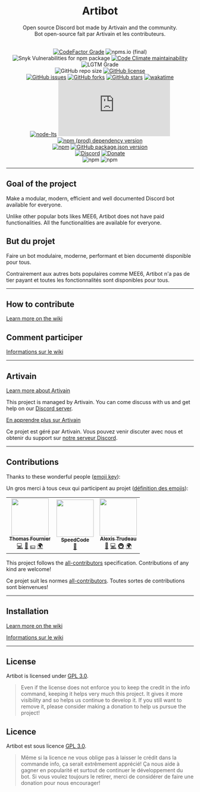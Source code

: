 <div align="center">

<img src="https://assets.artivain.com/fav/bots/artibot.svg" alt="">

<h1>Artibot</h1>
Open source Discord bot made by Artivain and the community.
<br>
Bot open-source fait par Artivain et les contributeurs.
<br><br>

[![CodeFactor Grade](https://img.shields.io/codefactor/grade/github/Artivain/artibot?label=codefactor%20grade&logo=codefactor&style=for-the-badge&logoColor=white)](https://www.codefactor.io/repository/github/artivain/artibot)
![npms.io (final)](https://img.shields.io/npms-io/final-score/artibot?label=npms.io%20score&style=for-the-badge)
![Snyk Vulnerabilities for npm package](https://img.shields.io/snyk/vulnerabilities/npm/artibot?label=Snyk%20vulnerabilities&logo=snyk&style=for-the-badge)
[![Code Climate maintainability](https://img.shields.io/codeclimate/maintainability-percentage/Artivain/artibot?label=Code%20Climate%20maintainability&logo=code%20climate&style=for-the-badge)](https://codeclimate.com/github/Artivain/artibot/maintainability)
![LGTM Grade](https://img.shields.io/lgtm/grade/javascript/github/Artivain/artibot?label=LGTM%20grade&logo=lgtm&style=for-the-badge)
<br>
![GitHub repo size](https://img.shields.io/github/repo-size/Artivain/artibot?style=for-the-badge&logo=github)
[![GitHub license](https://img.shields.io/github/license/Artivain/artibot?style=for-the-badge&logo=gnu)](https://github.com/Artivain/artibot/blob/main/LICENSE)
<br>
[![GitHub issues](https://img.shields.io/github/issues/Artivain/artibot?style=for-the-badge&logo=github)](https://github.com/Artivain/artibot/issues)
[![GitHub forks](https://img.shields.io/github/forks/Artivain/artibot?style=for-the-badge&logo=github)](https://github.com/Artivain/artibot/network)
[![GitHub stars](https://img.shields.io/github/stars/Artivain/artibot?style=for-the-badge&logo=github)](https://github.com/Artivain/artibot/stargazers)
[![wakatime](https://wakatime.com/badge/github/Artivain/artibot.svg?style=for-the-badge)](https://wakatime.com/badge/github/Artivain/artibot)
<br>
[![node-lts](https://img.shields.io/node/v-lts/artibot?color=blue&label=Node.js&logo=node.js&logoColor=white&style=for-the-badge)](https://github.com/Artivain/artibot/blob/main/.node-version)
[![npm (prod) dependency version](https://img.shields.io/npm/dependency-version/artibot/discord.js?logo=discord&logoColor=white&style=for-the-badge)](https://discord.js.org/#/)
[![npm (prod) dependency version](https://img.shields.io/npm/dependency-version/artibot/axios?logoColor=white&style=for-the-badge)](https://axios-http.com/)
<br>
[![npm](https://img.shields.io/npm/v/artibot?color=green&label=Latest%20version&logo=npm&style=for-the-badge)](https://www.npmjs.com/package/artibot)
[![GitHub package.json version](https://img.shields.io/github/package-json/v/Artivain/artibot?color=yellow&label=Development%20version&style=for-the-badge&logo=github)](https://github.com/Artivain/artibot)
<br>
[![Discord](https://img.shields.io/discord/784679956717240391?label=Discord%20support%20server&style=for-the-badge&logo=discord&logoColor=white)](https://discord.artivain.com)
[![Donate](https://img.shields.io/badge/Help%20us-donate-green?logo=paypal&style=for-the-badge)](https://paypal.me/Artivain)
<br>
![npm](https://img.shields.io/npm/dm/artibot?label=Monthly%20downloads&logo=npm&style=for-the-badge)
![npm](https://img.shields.io/npm/dt/artibot?label=Total%20downloads&logo=npm&style=for-the-badge)
</div>

---

## Goal of the project
Make a modular, modern, efficient and well documented Discord bot available for everyone.

Unlike other popular bots likes MEE6, Artibot does not have paid functionalities. All the functionalities are available for everyone.

## But du projet

Faire un bot modulaire, moderne, performant et bien documenté disponible pour tous. 

Contrairement aux autres bots populaires comme MEE6, Artibot n'a pas de tier payant et toutes les fonctionnalités sont disponibles pour tous.

---

## How to contribute
[Learn more on the wiki](https://github.com/Artivain/artibot/wiki/Comment-participer)

## Comment participer
[Informations sur le wiki](https://github.com/Artivain/artibot/wiki/Comment-participer)

---

## Artivain
[Learn more about Artivain](https://artivain.com/)

This project is managed by Artivain. You can come discuss with us and get help on our [Discord server](https://discord.artivain.com/).

[En apprendre plus sur Artivain](https://artivain.com/)

Ce projet est géré par Artivain. Vous pouvez venir discuter avec nous et obtenir du support sur [notre serveur Discord](https://discord.artivain.com/).

---

## Contributions

Thanks to these wonderful people ([emoji key](https://allcontributors.org/docs/en/emoji-key)):

Un gros merci à tous ceux qui participent au projet ([définition des emojis](https://allcontributors.org/docs/en/emoji-key)):

<!-- ALL-CONTRIBUTORS-LIST:START - Do not remove or modify this section -->
<!-- prettier-ignore-start -->
<!-- markdownlint-disable -->
<table>
  <tr>
    <td align="center"><a href="https://artivain.com">
			<img src="https://avatars.githubusercontent.com/u/42936037?v=4?s=100" width="100px;" alt=""/><br />
			<sub><b>Thomas Fournier</b></sub>
		</a><br /><a href="https://github.com/Artivain/artibot/commits?author=GoudronViande24" title="Code">💻</a> <a href="https://github.com/Artivain/artibot/commits?author=GoudronViande24" title="Documentation">📖</a> <a href="#financial-GoudronViande24" title="Financial">💵</a> <a href="#translation-GoudronViande24" title="Translation">🌍</a></td>
    <td align="center"><a href="https://github.com/SpeedCode210"><img src="https://avatars.githubusercontent.com/u/66476312?v=4?s=100" width="100px;" alt=""/><br /><sub><b>SpeedCode</b></sub></a><br /><a href="https://github.com/Artivain/artibot/issues?q=author%3ASpeedCode210" title="Bug reports">🐛</a></td>
    <td align="center"><a href="https://zariaa.tk"><img src="https://avatars.githubusercontent.com/u/75556887?v=4?s=100" width="100px;" alt=""/><br /><sub><b>Alexis Trudeau</b></sub></a><br /><a href="https://github.com/Artivain/artibot/issues?q=author%3AZariaa27" title="Bug reports">🐛</a> <a href="https://github.com/Artivain/artibot/commits?author=Zariaa27" title="Code">💻</a> <a href="#infra-Zariaa27" title="Infrastructure (Hosting, Build-Tools, etc)">🚇</a> <a href="#translation-Zariaa27" title="Translation">🌍</a></td>
  </tr>
</table>

<!-- markdownlint-restore -->
<!-- prettier-ignore-end -->

<!-- ALL-CONTRIBUTORS-LIST:END -->

This project follows the [all-contributors](https://allcontributors.org) specification.
Contributions of any kind are welcome!

Ce projet suit les normes [all-contributors](https://allcontributors.org). Toutes sortes de contributions sont bienvenues!

---

## Installation
[Learn more on the wiki](https://github.com/Artivain/artibot/wiki/Installation)

[Informations sur le wiki](https://github.com/Artivain/artibot/wiki/Installation)

---

## License
Artibot is licensed under [GPL 3.0](LICENSE).

> Even if the license does not enforce you to keep the credit in the info command, keeping it helps very much this project.
It gives it more visibility and so helps us continue to develop it. If you still want to remove it, please consider making a donation to help us pursue the project!

## Licence
Artibot est sous licence [GPL 3.0](LICENSE).

> Même si la licence ne vous oblige pas à laisser le crédit dans la commande info, ça serait extrêmement apprécié!
Ça nous aide à gagner en popularité et surtout de continuer le développement du bot. Si vous voulez toujours le retirer, merci de considérer de faire une donation pour nous encourager!
